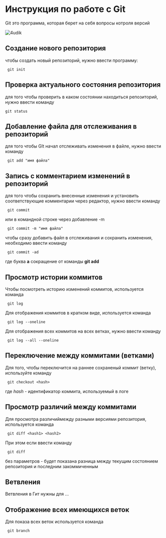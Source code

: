 # Инструкция по работе с Git

Git это программа, которая берет на себя вопросы котроля версий

![4udik](4udik.jpg)

## Создание нового репозитория

чтобы создать новый репозиторий, нужно ввести программу:

     git init

## Проверка актуального состояния репозитория

для того чтобы проверить в каком состоянии находиться репозиторий, нужно ввести команду

    git status
    
## Добавление файла для отслеживания в репозиторий

для того чтобы GIt начал отслеживать изменения в файле, нужно ввести команду 

     git add "имя файла"

## Запись с комментарием изменений в репозиторий 

для того чтобы сохранить внесенные изменения и установить соответствующие комментарии через редактор,  нужно ввести команду  

     git commit

или в командной строке через добавление  -m

     git commit -m "имя файла"

чтобы сразу добавить файл в отслеживания и сохранить изменения, необходимо ввести команду

     git commit -ad

где буква **а** сокращение от команды **git add**    

## Просмотр истории коммитов

Чтобы посмотреть историю изменений коммитов, используется команда

     git log

Для отображения коммитов в кратком виде, используется команда

     git log --oneline

Для отображения всех коммитов на всех ветках, нужно ввести команду

     git log --all --oneline

## Переключение между коммитами (ветками)

Для того, чтобы переключится на раннее сохраненый коммит (ветку), используйте команду

     git checkout <hash>

где *hash* - идентификатор коммита, используемый в логе   

## Просмотр различий между коммитами 

Для просмотра различиймежду разными версиями репозитория, используется команда 

     git diff <hash1> <hash2>

При этом если ввести команду

     git diff

без параметров - будет показана разница между текущим состоянием репозитория и последним закоммиченным     

## Ветвления

Ветвления в Гит нужны для ...

## Отображение всех имеющихся веток

Для показа всех веток используется команда

     git branch

